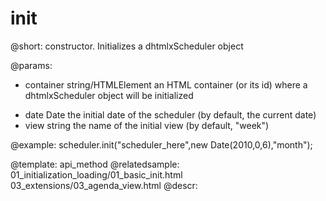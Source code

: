 init
=============
@short:
constructor. Initializes a dhtmlxScheduler object 
    
@params: 
- container		string/HTMLElement	 		an HTML container (or its id) where a dhtmlxScheduler object will be initialized
* date			Date						the initial date of the scheduler (by default, the current date)
* view			string						the name of the initial view (by default, "week")

@example: 
scheduler.init("scheduler_here",new Date(2010,0,6),"month");



@template:	api_method
@relatedsample:
	01_initialization_loading/01_basic_init.html
    03_extensions/03_agenda_view.html
@descr: 
